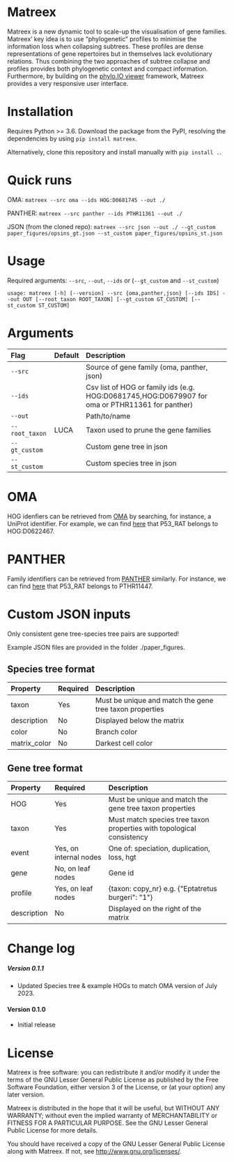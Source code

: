 # Matreex
Matreex is a new dynamic tool to scale-up the visualisation of gene families. Matreex’ key idea is to use “phylogenetic” profiles to minimise the information loss when collapsing subtrees. These profiles are dense representations of gene repertoires but in themselves lack evolutionary relations. Thus combining the two approaches of subtree collapse and profiles provides both phylogenetic context and compact information. Furthermore, by building on the [phylo.IO viewer](https://beta.phylo.io/viewer/) framework, Matreex provides a very responsive user interface.

# Installation
Requires Python >= 3.6. Download the package from the PyPI, resolving the dependencies by using ``pip install matreex``.

Alternatively, clone this repository and install manually with ``pip install .``.

# Quick runs
OMA: ``matreex --src oma --ids HOG:D0681745 --out ./``

PANTHER: ``matreex --src panther --ids PTHR11361 --out ./``

JSON (from the cloned repo): ``matreex --src json --out ./ --gt_custom paper_figures/opsins_gt.json --st_custom paper_figures/opsins_st.json``

# Usage
Required arguments: ``--src``, ``--out``, ``--ids`` or (``--gt_custom`` and ``--st_custom``)

``usage: matreex [-h] [--version] --src {oma,panther,json} [--ids IDS] --out OUT [--root_taxon ROOT_TAXON] [--gt_custom GT_CUSTOM]
               [--st_custom ST_CUSTOM]``

# Arguments
| Flag                 | Default                | Description |
|:--------------------|:----------------------|:-----------|
| ``--src``||Source of gene family (oma, panther, json)
| ``--ids``||Csv list of HOG or family ids (e.g. HOG:D0681745,HOG:D0679907 for oma or PTHR11361 for panther)
| ``--out``||Path/to/name
| ``--root_taxon``|LUCA|Taxon used to prune the gene families
| ``--gt_custom``||Custom gene tree in json
| ``--st_custom``||Custom species tree in json

# OMA
HOG idenfiers can be retrieved from [OMA](https://omabrowser.org/oma/home/) by searching, for instance, a UniProt identifier. For example, we can find [here](https://omabrowser.org/oma/search/?type=all&query=p53_rat) that P53_RAT belongs to HOG:D0622467.

# PANTHER
Family identifiers can be retrieved from [PANTHER](http://www.pantherdb.org/) similarly. For instance, we can find [here](http://www.pantherdb.org/panther/familyList.do?searchType=basic&fieldName=all&listType=6&fieldValue=P53_rat) that P53_RAT belongs to PTHR11447.

# Custom JSON inputs
Only consistent gene tree-species tree pairs are supported!

Example JSON files are provided in the folder ./paper_figures.

## Species tree format
| Property        | Required  | Description |
|:--------------------|:----------------------|:-----------|
|taxon|Yes|Must be unique and match the gene tree taxon properties
|description|No|Displayed below the matrix|
|color|No|Branch color|
|matrix_color|No|Darkest cell color|

## Gene tree format
| Property        | Required  | Description |
|:--------------------|:----------------------|:-----------|
|HOG|Yes|Must be unique and match the gene tree taxon properties
|taxon|Yes|Must match species tree taxon properties with topological consistency|
|event|Yes, on internal nodes|One of: speciation, duplication, loss, hgt|
|gene|No, on leaf nodes|Gene id|
|profile|Yes, on leaf nodes|{taxon: copy_nr} e.g. {"Eptatretus burgeri": "1"}|
|description|No|Displayed on the right of the matrix|

# Change log
##### Version 0.1.1
- Updated Species tree & example HOGs to match OMA version of July 2023.

#### Version 0.1.0
- Initial release

# License
   
Matreex is free software: you can redistribute it and/or modify
it under the terms of the GNU Lesser General Public License as published by
the Free Software Foundation, either version 3 of the License, or
(at your option) any later version.

Matreex is distributed in the hope that it will be useful,
but WITHOUT ANY WARRANTY; without even the implied warranty of
MERCHANTABILITY or FITNESS FOR A PARTICULAR PURPOSE. See the
GNU Lesser General Public License for more details.

You should have received a copy of the GNU Lesser General Public License
along with Matreex. If not, see <http://www.gnu.org/licenses/>.

